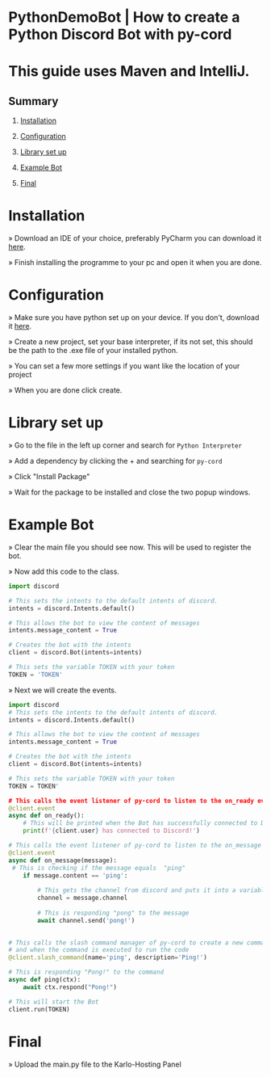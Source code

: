 # PythonDemoBot | How to create a Python Discord Bot with py-cord 
# This guide uses Maven and IntelliJ.
<h2>Summary</h2>

1. [Installation](#installation)

2. [Configuration](#configuration)

3. [Library set up](#library-set-up)

4. [Example Bot](#example-bot)

5. [Final](#final)


# Installation

» Download an IDE of your choice, preferably PyCharm you can download it [here](https://www.jetbrains.com/de-de/pycharm/download/).

» Finish installing the programme to your pc and open it when you are done.

# Configuration

» Make sure you have python set up on your device. If you don't, download it [here](https://www.python.org/downloads/).

» Create a new project, set your base interpreter, if its not set, this should be the path to the .exe file of your installed python.

» You can set a few more settings if you want like the location of your project

» When you are done click create. 

# Library set up

» Go to the file in the left up corner and search for ```Python Interpreter```

» Add a dependency by clicking the + and searching for ```py-cord```

» Click "Install Package"

» Wait for the package to be installed and close the two popup windows.

# Example Bot

» Clear the main file you should see now. This will be used to register the bot.


» Now add this code to the class.
```python
import discord

# This sets the intents to the default intents of discord.
intents = discord.Intents.default()

# This allows the bot to view the content of messages
intents.message_content = True

# Creates the bot with the intents
client = discord.Bot(intents=intents)

# This sets the variable TOKEN with your token
TOKEN = 'TOKEN'


```

» Next we will create the events.
```python
import discord
# This sets the intents to the default intents of discord.
intents = discord.Intents.default()

# This allows the bot to view the content of messages
intents.message_content = True

# Creates the bot with the intents
client = discord.Bot(intents=intents)

# This sets the variable TOKEN with your token
TOKEN = TOKEN'

# This calls the event listener of py-cord to listen to the on_ready event and when its executed to run the code
@client.event
async def on_ready():
    # This will be printed when the Bot has successfully connected to Discord
    print(f'{client.user} has connected to Discord!')

# This calls the event listener of py-cord to listen to the on_message event and when its executed to run the code
@client.event
async def on_message(message):
 # This is checking if the message equals  "ping"
    if message.content == 'ping':
   
        # This gets the channel from discord and puts it into a variable
        channel = message.channel
       
        # This is responding "pong" to the message
        await channel.send('pong!')
       

# This calls the slash command manager of py-cord to create a new command with the name ping and description "Ping!"
# and when the command is executed to run the code
@client.slash_command(name='ping', description='Ping!')

# This is responding "Pong!" to the command
async def ping(ctx):
    await ctx.respond("Pong!")

# This will start the Bot
client.run(TOKEN)

```
# Final

» Upload the main.py file to the Karlo-Hosting Panel
